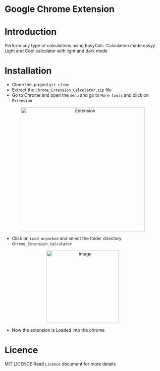 # Google Chrome Extension
# Introduction
  Perform any type of calculations using EasyCalc. Calculation made easyy
  Light and Cool calculator with light and dark mode


# Installation

- Clone this project `git clone`
- Extract the `Chrome_Extension_Calculator.zip` file
- Go to Chrome and open the `menu` and go to `More tools` and click on `Extension`
<p align="center"><img width="400" alt="Extension" src="https://user-images.githubusercontent.com/91727830/156374353-fe0a8ecc-ebfb-420e-bf68-2122b2478d21.png"></p>

- Click on `Load unpacked` and select the folder directory `Chrome_Extension_Calculator`
<p align="center"><img width="234" alt="image" src="https://user-images.githubusercontent.com/91727830/156375500-b14c859c-399b-43cb-b8a1-31b4b02ddba9.png"></p>

- Now the extension is Loaded into the chrome

# Licence

MIT LICENCE
Read `Licence` document for more details



